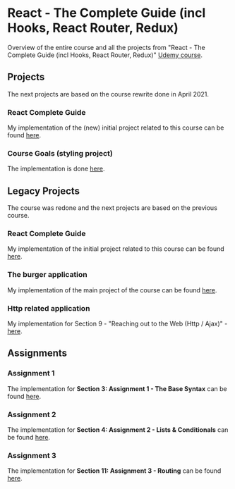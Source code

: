 # React - The Complete Guide (incl Hooks, React Router, Redux)
Overview of the entire course and all the projects from "React - The Complete Guide (incl Hooks, React Router, Redux)" [Udemy course](https://www.udemy.com/course/react-the-complete-guide-incl-redux/).

## Projects
The next projects are based on the course rewrite done in April 2021.

### React Complete Guide
My implementation of the (new) initial project related to this course can be found [here](https://github.com/mariamihai/udemy-react-complete-guide).

### Course Goals (styling project)
The implementation is done [here](https://github.com/mariamihai/udemy-react-course-goals).

## Legacy Projects
The course was redone and the next projects are based on the previous course.

### React Complete Guide
My implementation of the initial project related to this course can be found [here](https://github.com/mariamihai/react-complete-guide).

### The burger application
My implementation of the main project of the course can be found [here](https://github.com/mariamihai/udemy-react-burger-app).

### Http related application
My implementation for Section 9 - "Reaching out to the Web (Http / Ajax)" - [here](https://github.com/mariamihai/udemy-react-http).

## Assignments
### Assignment 1
The implementation for **Section 3: Assignment 1 - The Base Syntax** can be found [here](https://github.com/mariamihai/udemy-react-assignment1).

### Assignment 2
The implementation for **Section 4: Assignment 2 - Lists & Conditionals** can be found [here](https://github.com/mariamihai/udemy-react-assignment2).

### Assignment 3
The implementation for **Section 11: Assignment 3 - Routing** can be found [here](https://github.com/mariamihai/udemy-react-assignment3).
